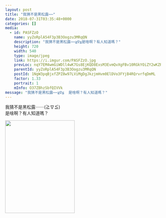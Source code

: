 ```yaml
---
layout: post
title: "我猜不是黑松露⋯⋯" 
date: 2018-07-31T03:35:48+0000 
categories: [] 
media:
  - id: PASFZzO
    name: yyZoRplA54F3p3B3Oogzu3MRqQN
    description: "我猜不是黑松露⋯⋯≧∇≦是啥啊？有人知道嗎？"   
    height: 720
    width: 540
    type: image/jpeg
    link: https://i.imgur.com/PASFZzO.jpg
    prevLoc: nqY7EM4wmGiWDll4wK7Gs8EjKQD8ExsM3EvmQvXgFBv10RGkYOiZY2wKZRZguonpPQWA3yClWJjwO26vt49oO4EvQwC6jqgGk242FyXKBW0x23SEKrBoYVz3cK13Jxm5optnmnkKoEPlujnRRR7Rl1CKE65m58O6soxA7oBYKguLXXD43m18t91zlQQOxWcGpBy4nv26sVmY7JYEGLc3O6Y6o59Gtg2xvE1Ar8cLzO2ROp6qTZmmo3y0rnCMxQLRMMyMfqD
    parentId: yyZoRplA54F3p3B3Oogzu3MRqQN
    postId: 1NgW3pqBjxfZPZ8w97LViMgDgJkzjmHvm0ElDVo3FYjB4RQrvrfqDmML
    factor: 1.33
    portrait: 1
    mInfo: O37ZBhzSbfQIVVk
message: "我猜不是黑松露⋯⋯≧∇≦  是啥啊？有人知道嗎？"
---
```


我猜不是黑松露⋯⋯(≧∇≦)  
是啥啊？有人知道嗎？


[//]: #media:  
<a href="https://i.imgur.com/PASFZzO.jpg"><img src="https://i.imgur.com/PASFZzO.jpg" height="300" width="225" /></a> 
 

